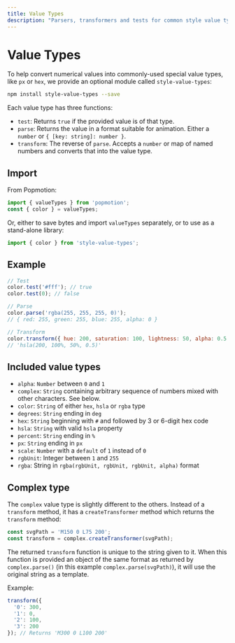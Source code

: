 ```yaml
---
title: Value Types
description: "Parsers, transformers and tests for common style value types, eg: %, hex codes etc."
---
```


# Value Types

To help convert numerical values into commonly-used special value types, like `px` or `hex`, we provide an optional module called `style-value-types`:

```bash
npm install style-value-types --save 
```

Each value type has three functions:

- `test`: Returns `true` if the provided value is of that type.
- `parse`: Returns the value in a format suitable for animation. Either a `number` or `{ [key: string]: number }`.
- `transform`: The reverse of `parse`. Accepts a `number` or map of named numbers and converts that into the value type.

## Import

From Popmotion:

```javascript
import { valueTypes } from 'popmotion';
const { color } = valueTypes;
```

Or, either to save bytes and import `valueTypes` separately, or to use as a stand-alone library:

```javascript
import { color } from 'style-value-types';
```

## Example

```javascript
// Test
color.test('#fff'); // true
color.test(0); // false

// Parse
color.parse('rgba(255, 255, 255, 0)');
// { red: 255, green: 255, blue: 255, alpha: 0 }

// Transform
color.transform({ hue: 200, saturation: 100, lightness: 50, alpha: 0.5 });
// 'hsla(200, 100%, 50%, 0.5)'
```

## Included value types

- `alpha`: `Number` between `0` and `1`
- `complex`: `String` containing arbitrary sequence of numbers mixed with other characters. See below.
- `color`: `String` of either `hex`, `hsla` or `rgba` type
- `degrees`: `String` ending in `deg`
- `hex`: `String` beginning with `#` and followed by 3 or 6-digit hex code
- `hsla`: `String` with valid `hsla` property
- `percent`: `String` ending in `%`
- `px`: `String` ending in `px`
- `scale`: `Number` with a `default` of `1` instead of `0`
- `rgbUnit`: Integer between `1` and `255`
- `rgba`: String in `rgba(rgbUnit, rgbUnit, rgbUnit, alpha)` format

## Complex type

The `complex` value type is slightly different to the others. Instead of a `transform` method, it has a `createTransformer` method which returns the `transform` method:

```javascript
const svgPath = 'M150 0 L75 200';
const transform = complex.createTransformer(svgPath);
```

The returned `transform` function is unique to the string given to it. When this function is provided an object of the same format as returned by `complex.parse()` (in this example `complex.parse(svgPath)`), it will use the original string as a template.

Example: 

```javascript
transform({
  '0': 300,
  '1': 0,
  '2': 100,
  '3': 200
}); // Returns 'M300 0 L100 200'
```
